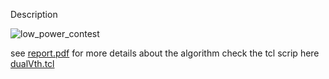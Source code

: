 Description	


![low_power_contest](https://user-images.githubusercontent.com/38470589/49189011-0d01b280-f36d-11e8-8018-11083ec562fb.JPG)

see [report.pdf](https://github.com/ChrisitianFotso/Dual-Vth-optimization/files/2626974/report.pdf) for more details about the algorithm 
check the tcl scrip here  [dualVth.tcl](dualVth.tcl)  


